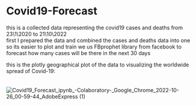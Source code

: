 # Covid19-Forecast
this is a collected data representing the covid19 cases and deaths from 23\1\2020 to 21\10\2022 
<br />
first I prepared the data and combined the cases and deaths data into one so its easier to plot and train
we us FBprophet library from facebook to forecast how many cases will be there in the next 30 days
<br />

this is the plotly geographical plot of the data to visualizing the worldwide spread of Covid-19:
<br />
<br />
<br />
![Covid19_Forecast_ipynb_-_Colaboratory_-_Google_Chrome_2022-10-26_00-59-44_AdobeExpress (1)](https://user-images.githubusercontent.com/94745919/206182272-7f015c8f-a6b4-419d-9b27-dbcb68ddb73d.gif)


